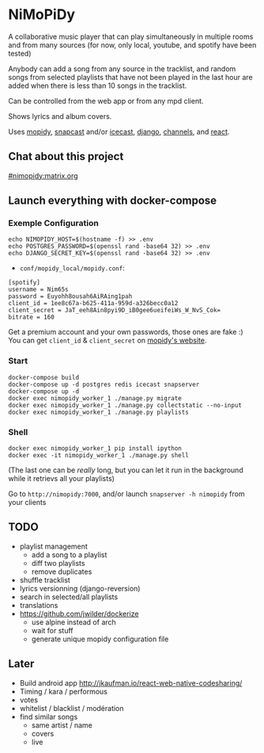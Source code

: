 # NiMoPiDy

A collaborative music player that can play simultaneously in multiple rooms and from many sources (for now, only local,
youtube, and spotify have been tested)

Anybody can add a song from any source in the tracklist, and random songs from selected playlists that
have not been played in the last hour are added when there is less than 10 songs in the tracklist.

Can be controlled from the web app or from any mpd client.

Shows lyrics and album covers.

Uses [mopidy](https://docs.mopidy.com/en/latest/), [snapcast](https://github.com/badaix/snapcast) and/or
[icecast](http://icecast.org/), [django](https://www.djangoproject.com/),
[channels](https://channels.readthedocs.io/en/stable/), and [react](https://facebook.github.io/react/).

## Chat about this project

[#nimopidy:matrix.org](https://riot.im/app/#/room/#nimopidy:matrix.org)

## Launch everything with docker-compose

### Exemple Configuration

```
echo NIMOPIDY_HOST=$(hostname -f) >> .env
echo POSTGRES_PASSWORD=$(openssl rand -base64 32) >> .env
echo DJANGO_SECRET_KEY=$(openssl rand -base64 32) >> .env
```

- `conf/mopidy_local/mopidy.conf`:
```
[spotify]
username = Nim65s
password = Euyohh8ousah6AiRAing1pah
client_id = 1ee8c67a-b625-411a-959d-a326becc0a12
client_secret = JaT_eeh8Ain8pyi9D_iB0gee6ueifeiWs_W_NvS_Cok=
bitrate = 160
```

Get a premium account and your own passwords, those ones are fake :)
You can get `client_id` & `client_secret` on [mopidy's website](https://www.mopidy.com/authenticate/#spotify).

### Start

```
docker-compose build
docker-compose up -d postgres redis icecast snapserver
docker-compose up -d
docker exec nimopidy_worker_1 ./manage.py migrate
docker exec nimopidy_worker_1 ./manage.py collectstatic --no-input
docker exec nimopidy_worker_1 ./manage.py playlists
```

### Shell

```
docker exec nimopidy_worker_1 pip install ipython
docker exec -it nimopidy_worker_1 ./manage.py shell
```

(The last one can be *really* long, but you can let it run in the background while it retrievs all your playlists)

Go to `http://nimopidy:7000`, and/or launch `snapserver -h nimopidy` from your clients

## TODO

- playlist management
    - add a song to a playlist
    - diff two playlists
    - remove duplicates
- shuffle tracklist
- lyrics versionning (django-reversion)
- search in selected/all playlists
- translations
- https://github.com/jwilder/dockerize
    - use alpine instead of arch
    - wait for stuff
    - generate unique mopidy configuration file

## Later

- Build android app http://jkaufman.io/react-web-native-codesharing/
- Timing / kara / performous
- votes
- whitelist / blacklist / modération
- find similar songs
    - same artist / name
    - covers
    - live
